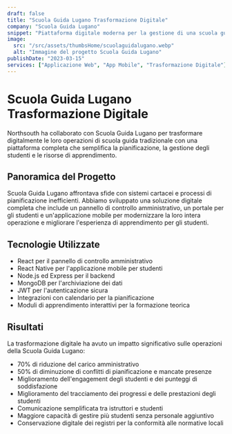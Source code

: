 ```yaml
---
draft: false
title: "Scuola Guida Lugano Trasformazione Digitale"
company: "Scuola Guida Lugano"
snippet: "Piattaforma digitale moderna per la gestione di una scuola guida"
image:
  src: "/src/assets/thumbsHome/scuolaguidalugano.webp"
  alt: "Immagine del progetto Scuola Guida Lugano"
publishDate: "2023-03-15"
services: ["Applicazione Web", "App Mobile", "Trasformazione Digitale"]
---
```


# Scuola Guida Lugano Trasformazione Digitale

Northsouth ha collaborato con Scuola Guida Lugano per trasformare digitalmente le loro operazioni di scuola guida tradizionale con una piattaforma completa che semplifica la pianificazione, la gestione degli studenti e le risorse di apprendimento.

## Panoramica del Progetto

Scuola Guida Lugano affrontava sfide con sistemi cartacei e processi di pianificazione inefficienti. Abbiamo sviluppato una soluzione digitale completa che include un pannello di controllo amministrativo, un portale per gli studenti e un'applicazione mobile per modernizzare la loro intera operazione e migliorare l'esperienza di apprendimento per gli studenti.

## Tecnologie Utilizzate

- React per il pannello di controllo amministrativo
- React Native per l'applicazione mobile per studenti
- Node.js ed Express per il backend
- MongoDB per l'archiviazione dei dati
- JWT per l'autenticazione sicura
- Integrazioni con calendario per la pianificazione
- Moduli di apprendimento interattivi per la formazione teorica

## Risultati

La trasformazione digitale ha avuto un impatto significativo sulle operazioni della Scuola Guida Lugano:

- 70% di riduzione del carico amministrativo
- 50% di diminuzione di conflitti di pianificazione e mancate presenze
- Miglioramento dell'engagement degli studenti e dei punteggi di soddisfazione
- Miglioramento del tracciamento dei progressi e delle prestazioni degli studenti
- Comunicazione semplificata tra istruttori e studenti
- Maggiore capacità di gestire più studenti senza personale aggiuntivo
- Conservazione digitale dei registri per la conformità alle normative locali